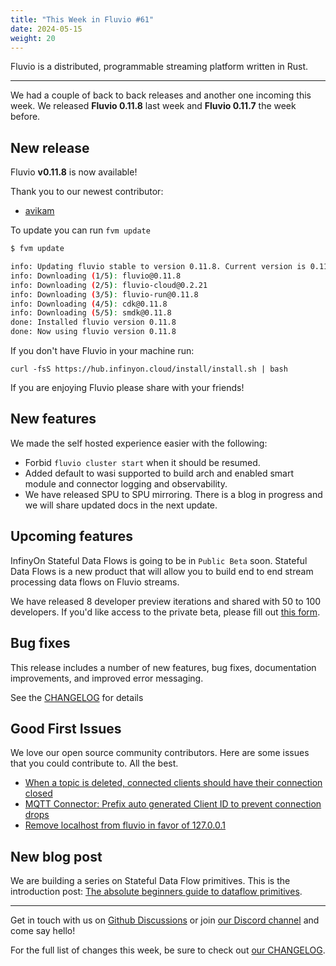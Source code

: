 ```yaml
---
title: "This Week in Fluvio #61"
date: 2024-05-15
weight: 20
---
```

Fluvio is a distributed, programmable streaming platform written in Rust.

---

We had a couple of back to back releases and another one incoming this week. We released **Fluvio 0.11.8** last week and **Fluvio 0.11.7** the week before.

## New release
Fluvio **v0.11.8** is now available!

Thank you to our newest contributor:
- [avikam]

To update you can run `fvm update`

```bash
$ fvm update

info: Updating fluvio stable to version 0.11.8. Current version is 0.11.6.
info: Downloading (1/5): fluvio@0.11.8
info: Downloading (2/5): fluvio-cloud@0.2.21
info: Downloading (3/5): fluvio-run@0.11.8
info: Downloading (4/5): cdk@0.11.8
info: Downloading (5/5): smdk@0.11.8
done: Installed fluvio version 0.11.8
done: Now using fluvio version 0.11.8

```

If you don't have Fluvio in your machine run:

```
curl -fsS https://hub.infinyon.cloud/install/install.sh | bash
```

If you are enjoying Fluvio please share with your friends!

## New features

We made the self hosted experience easier with the following:

- Forbid `fluvio cluster start` when it should be resumed.
- Added default to wasi supported to build arch and enabled smart module and connector logging and observability.
- We have released SPU to SPU mirroring. There is a blog in progress and we will share updated docs in the next update.


## Upcoming features
InfinyOn Stateful Data Flows is going to be in `Public Beta` soon. Stateful Data Flows is a new product that will allow you to build end to end stream processing data flows on Fluvio streams.

We have released 8 developer preview iterations and shared with 50 to 100 developers. If you'd like access to the private beta, please fill out [this form].

## Bug fixes
This release includes a number of new features, bug fixes, documentation improvements, and improved error messaging.

See the [CHANGELOG](https://github.com/infinyon/fluvio/blob/v0.11.8/CHANGELOG.md) for details

## Good First Issues
We love our open source community contributors. Here are some issues that you could contribute to. All the best.

- [When a topic is deleted, connected clients should have their connection closed]
- [MQTT Connector: Prefix auto generated Client ID to prevent connection drops]
- [Remove localhost from fluvio in favor of 127.0.0.1]

## New blog post
We are building a series on Stateful Data Flow primitives. This is the introduction post: [The absolute beginners guide to dataflow primitives].

---

Get in touch with us on [Github Discussions] or join [our Discord channel] and come say hello!

For the full list of changes this week, be sure to check out [our CHANGELOG].

[Fluvio open source]: https://github.com/infinyon/fluvio
[our CHANGELOG]: https://github.com/infinyon/fluvio/blob/master/CHANGELOG.md
[our Discord channel]: https://discordapp.com/invite/bBG2dTz
[Github Discussions]: https://github.com/infinyon/fluvio/discussions

[avikam]: https://github.com/avikam

[this form]: https://infinyon.com/request/ss-early-access/

[CHANGELOG]: https://github.com/infinyon/fluvio/blob/v0.11.8/CHANGELOG.md

[When a topic is deleted, connected clients should have their connection closed]: https://github.com/infinyon/fluvio/issues/3836

[MQTT Connector: Prefix auto generated Client ID to prevent connection drops]: https://github.com/infinyon/fluvio/issues/3825

[Remove localhost from fluvio in favor of 127.0.0.1]: https://github.com/infinyon/fluvio/issues/3866

[The absolute beginners guide to dataflow primitives]: https://infinyon.com/blog/2024/04/dataflow-primitives-intro/